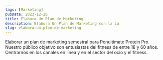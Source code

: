 ```yaml
---
tags: [Marketing]
pubDate: 2023-12-26
title: Elabora Un Plan de Marketing
description: Elabora Un Plan de Marketing con la ia
slug: elabora-un-plan-de-marketing
---
```

Elaborar un plan de marketing semestral para Penultimate Protein Pro. Nuestro público objetivo son entusiastas del fitness de 
entre 18 y 60 años. Centrarnos en los canales en línea y en el sector del ocio y el fitness.